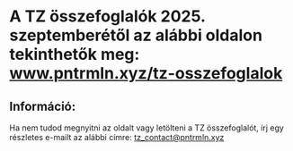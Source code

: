 # A TZ összefoglalók 2025. szeptemberétől az alábbi oldalon tekinthetők meg: www.pntrmln.xyz/tz-osszefoglalok

## Információ:
Ha nem tudod megnyitni az oldalt vagy letölteni a TZ összefoglalót, írj egy részletes e-mailt az alábbi címre: tz_contact@pntrmln.xyz
